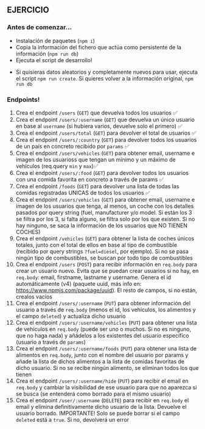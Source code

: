 ## EJERCICIO

### Antes de comenzar...

- Instalación de paquetes (`npm i`)
- Copia la información del fichero que actúa como persistente de la información (`npm run db`)
- Ejecuta el script de desarrollo!

* Si quisieras datos aleatorios y completamente nuevos para usar, ejecuta el script `npm run create`. Si quieres volver a la información original, `npm run db`

### Endpoints!

1. Crea el endpoint `/users` (`GET`) que devuelva todos los usuarios ✅
2. Crea el endpoint `/users/:username` (`GET`) que devuelva un único usuario en base al `username` (si hubiera varios, devuelve solo el primero) ✅
3. Crea el endpoint `/users/total` (`GET`) para devolver el total de usuarios ✅
4. Crea el endpoint `/users/:country` (`GET`) para devolver todos los usuarios de un país en concreto recibido por `params` ✅
5. Crea el endpoint `/users/vehicles` (`GET`) para obtener email, username e imagen de los usuarioss que tengan un mínimo y un máximo de vehículos (req.query `min` y `max`)✅
6. Crea el endpoint `/users/:food` (`GET`) para devolver todos los usuarios con una comida favorita en concreto a través de params ✅
7. Crea el endpoint `/foods` (`GET`) para devolver una lista de todas las comidas registradas UNICAS de todos los usuarios ✅
8. Crea el endpoint `/users/vehicles` (`GET`) para obtener email, username e imagen de los usuarios que tenga, al menos, un coche con los detalles pasados por query string (fuel, manufacturer y/o model. Si están los 3 se filtra por los 3, si falta alguno, se filtra solo por los que existen. Si no hay ninguno, se saca la información de los usuarios que NO TIENEN COCHES)
9. Crea el endpoint `/vehicles` (`GET`) para obtener la lista de coches únicos totales, junto con el total de ellos en base al tipo de combustible (recibido por query strings `?fuel=diesel`, por ejemplo). Si no se pasa ningún tipo de combustibles, se buscan por todo tipo de combustibles
10. Crea el endpoint `/users` (`POST`) para recibir información en `req.body` para crear un usuario nuevo. Evita que se puedan crear usuarios si no hay, en `req.body`: email, firstname, lastname y username. Genera el id automáticamente (v4) (paquete uuid, más info en: https://www.npmjs.com/package/uuid). El resto de campos, si no están, crealos vacíos
11. Crea el endpoint `/users/:username` (`PUT`) para obtener información del usuario a través de `req.body` (menos el id, los vehículos, los alimentos y el campo `deleted`) y actualiza dicho usuario
12. Crea el endpoint `/users/:username/vehicles` (`PUT`) para obtener una lista de vehículos en `req.body` (puede ser uno o muchos. Si no es ninguno, que no haga nada) y añádelos a los existentes del usuario específico (usuario a través de `params`)
13. Crea el endpoint `/users/:username/foods` (`PUT`) para obtener una lista de alimentos en `req.body`, junto con el nombre del usuario por params y añade la lista de dichos alimentos a la lista de comidas favoritas de dicho usuario. Si no se recibe ningún alimento, se eliminan todos los que tienen
14. Crea el endpoint `/users/:username/hide` (`PUT`) para recibir el email en `req.body` y cambiar la visibilidad de ese usuario para que no aparezca si se busca (se entenderá como borrado para el mismo usuario)
15. Crea el endpoint `/user/:username` (`DELETE`) para recibir en `req.body` el email y elimina definitivamente dicho usuario de la lista. Devuelve el usuario borrado. IMPORTANTE! Solo se puede borrar si el campo `deleted` está a `true`. Si no, devolverá un error
